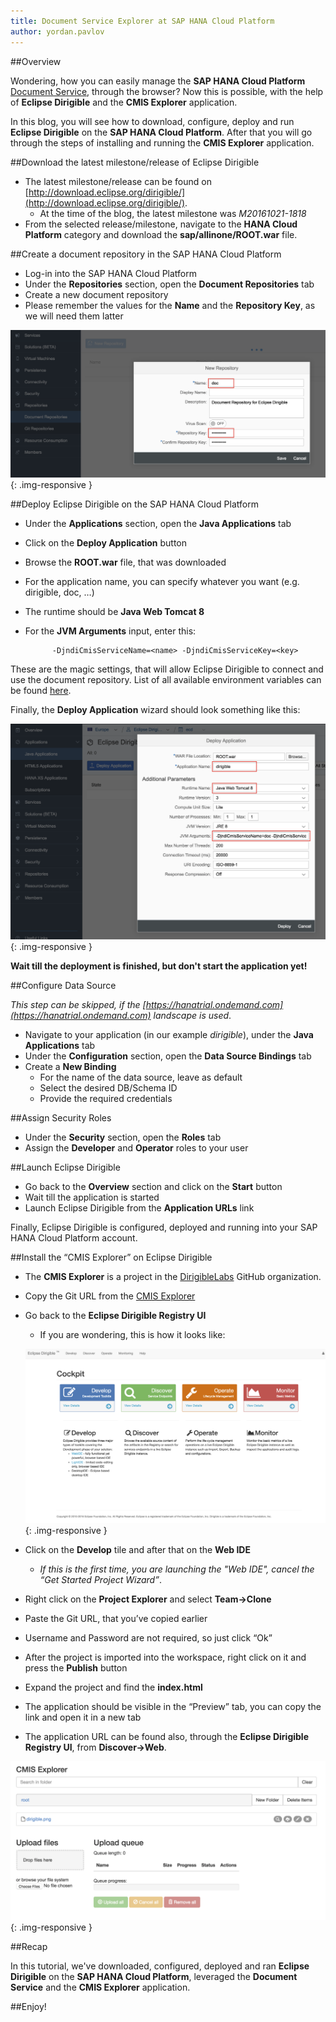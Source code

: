 ```yaml
---
title: Document Service Explorer at SAP HANA Cloud Platform
author: yordan.pavlov
---
```


##Overview

Wondering, how you can easily manage the **SAP HANA Cloud Platform** [Document Service](https://help.hana.ondemand.com/help/frameset.htm?e60b7e45bb57101487a881c7c5487778.html), through the browser? Now this is possible, with the help of **Eclipse Dirigible** and the **CMIS Explorer** application.

In this blog, you will see how to download, configure, deploy and run **Eclipse Dirigible** on the **SAP HANA Cloud Platform**. After that you will go through the steps of installing and running the **CMIS Explorer** application.

##Download the latest milestone/release of Eclipse Dirigible

- The latest milestone/release can be found on [http://download.eclipse.org/dirigible/](http://download.eclipse.org/dirigible/).
	- At the time of the blog, the latest milestone was *M20161021-1818*
- From the selected release/milestone, navigate to the **HANA Cloud Platform** category and download the **sap/allinone/ROOT.war** file.

##Create a document repository in the SAP HANA Cloud Platform

- Log-in into the SAP HANA Cloud Platform
- Under the **Repositories** section, open the **Document Repositories** tab
- Create a new document repository
- Please remember the values for the **Name** and the **Repository Key**, as we will need them latter

![Create a Document Repository](/img/posts/20161103-0/1-create-document-repository.png){: .img-responsive }

##Deploy Eclipse Dirigible on the SAP HANA Cloud Platform

- Under the **Applications** section, open the **Java Applications** tab
- Click on the **Deploy Application** button
- Browse the **ROOT.war** file, that was downloaded
- For the application name, you can specify whatever you want (e.g. dirigible, doc, …)
- The runtime should be **Java Web Tomcat 8**
- For the **JVM Arguments** input, enter this:
			
			-DjndiCmisServiceName=<name> -DjndiCmisServiceKey=<key>

These are the magic settings, that will allow Eclipse Dirigible to connect and use the document repository. List of all available environment variables can be found [here](www.dirigible.io/help/setup_env_vars.html).

Finally, the **Deploy Application** wizard should look something like this:

![Deploy Application](/img/posts/20161103-0/2-deploy-application.png){: .img-responsive }

**Wait till the deployment is finished, but don't start the application yet!**

##Configure Data Source

*This step can be skipped, if the [https://hanatrial.ondemand.com](https://hanatrial.ondemand.com) landscape is used*.


- Navigate to your application (in our example *dirigible*), under the **Java Applications** tab
- Under the **Configuration** section, open the **Data Source Bindings** tab
- Create a **New Binding**
	- For the name of the data source, leave as default
	- Select the desired DB/Schema ID
	- Provide the required credentials

##Assign Security Roles

- Under the **Security** section, open the **Roles** tab
- Assign the **Developer** and **Operator** roles to your user

##Launch Eclipse Dirigible

- Go back to the **Overview** section and click on the **Start** button
- Wait till the application is started
- Launch Eclipse Dirigible from the **Application URLs** link

Finally, Eclipse Dirigible is configured, deployed and running into your SAP HANA Cloud Platform account.

##Install the “CMIS Explorer” on Eclipse Dirigible

- The **CMIS Explorer** is a project in the [DirigibleLabs](github.com/dirigiblelabs) GitHub organization.
- Copy the Git URL from the [CMIS Explorer](https://github.com/dirigiblelabs/sample_cmis_explorer)
- Go back to the **Eclipse Dirigible Registry UI**
	- If you are wondering, this is how it looks like:

	![Registry UI](/img/posts/20161103-0/3-registry-ui.png){: .img-responsive }

- Click on the **Develop** tile and after that on the **Web IDE**
	- *If this is the first time, you are launching the "Web IDE", cancel the “Get Started Project Wizard”*.
- Right click on the **Project Explorer** and select **Team->Clone**
- Paste the Git URL, that you’ve copied earlier
- Username and Password are not required, so just click “Ok”
- After the project is imported into the workspace, right click on it and press the **Publish** button
- Expand the project and find the **index.html**
- The application should be visible in the “Preview” tab, you can copy the link and open it in a new tab
- The application URL can be found also, through the **Eclipse Dirigible Registry UI**, from **Discover->Web**.

![Registry UI](/img/posts/20161103-0/4-cmis-explorer.png){: .img-responsive }

##Recap

In this tutorial, we've downloaded, configured, deployed and ran **Eclipse Dirigible** on the **SAP HANA Cloud Platform**, leveraged the **Document Service** and the **CMIS Explorer** application.

##Enjoy!
